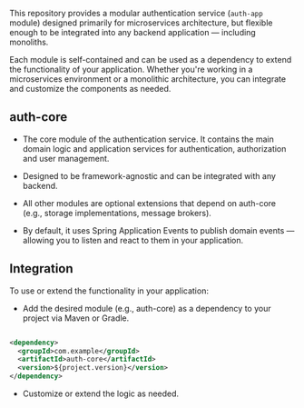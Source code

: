 This repository provides a modular authentication service (`auth-app` module) designed primarily for microservices
architecture, but
flexible enough to be integrated into any backend application — including monoliths.

Each module is self-contained and can be used as a dependency to extend the functionality of your application. Whether
you're working in a microservices environment or a monolithic architecture, you can integrate and customize the
components as needed.

## auth-core

- The core module of the authentication service. It contains the main domain logic and application services for
  authentication, authorization and user management.

- Designed to be framework-agnostic and can be integrated with any backend.

- All other modules are optional extensions that depend on auth-core (e.g., storage implementations, message brokers).

- By default, it uses Spring Application Events to publish domain events — allowing you to listen and react to them in
  your application.

## Integration

To use or extend the functionality in your application:

- Add the desired module (e.g., auth-core) as a dependency to your project via Maven or Gradle.

```xml

<dependency>
  <groupId>com.example</groupId>
  <artifactId>auth-core</artifactId>
  <version>${project.version}</version>
</dependency>
```

- Customize or extend the logic as needed.
